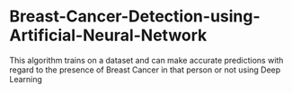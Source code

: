 # Breast-Cancer-Detection-using-Artificial-Neural-Network
This algorithm trains on a dataset and can make accurate predictions with regard to the presence of Breast Cancer in that person or not using Deep Learning
